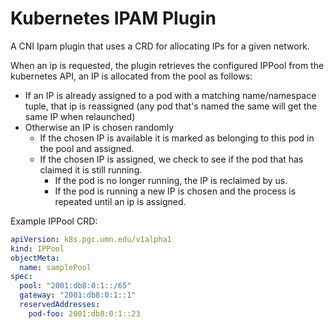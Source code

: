 # Kubernetes IPAM Plugin

A CNI Ipam plugin that uses a CRD for allocating IPs for a given network.  

When an ip is requested, the plugin retrieves the configured IPPool from the kubernetes API, an IP is allocated from the pool as follows:
* If an IP is already assigned to a pod with a matching name/namespace tuple, that ip is reassigned (any pod that's named the same will get the same IP when relaunched)
* Otherwise an IP is chosen randomly
  * If the chosen IP is available it is marked as belonging to this pod in the pool and assigned.
  * If the chosen IP is assigned, we check to see if the pod that has claimed it is still running.
    * If the pod is no longer running, the IP is reclaimed by us.
    * If the pod is running a new IP is chosen and the process is repeated until an ip is assigned.


Example IPPool CRD:
```yaml
apiVersion: k8s.pgc.umn.edu/v1alpha1
kind: IPPool
objectMeta:
  name: samplePool
spec:
  pool: "2001:db8:0:1::/65"
  gateway: "2001:db8:0:1::1"
  reservedAddresses:
    pod-foo: 2001:db8:0:1::23
```  
